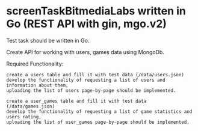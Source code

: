 # screenTaskBitmediaLabs written in Go (REST API with gin, mgo.v2)

Test task should be written in Go.

Create API for working with users, games data using MongoDb.

Required Functionality:

    create a users table and fill it with test data (/data/users.json)
    develop the functionality of requesting a list of users and information about them,
    uploading the list of users page-by-page should be implemented.

    create a user_games table and fill it with test data (/data/games.json)
    develop the functionality of requesting a list of game statistics and users rating,
    uploading the list of user_games page-by-page should be implemented.
